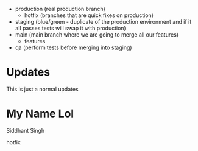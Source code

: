 - production (real production branch)
	- hotfix (branches that are quick fixes on production)
- staging (blue/green - duplicate of the production environment and if it all passes tests will swap it with production)
- main (main branch where we are going to merge all our features)
	- features
- qa (perform tests before merging into staging)

# Updates
This is just a normal updates

# My Name Lol
Siddhant Singh

hotfix
